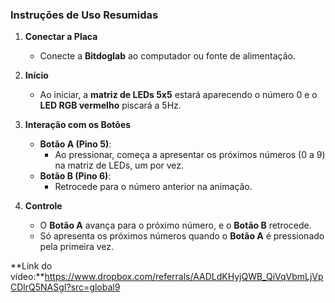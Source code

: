 ### **Instruções de Uso Resumidas**

1. **Conectar a Placa**
   - Conecte a **Bitdoglab** ao computador ou fonte de alimentação.

2. **Início**
   - Ao iniciar, a **matriz de LEDs 5x5** estará aparecendo o número 0 e o **LED RGB vermelho** piscará a 5Hz.

3. **Interação com os Botões**
   - **Botão A (Pino 5)**:  
     - Ao pressionar, começa a apresentar os próximos números (0 a 9) na matriz de LEDs, um por vez.
   - **Botão B (Pino 6)**:  
     - Retrocede para o número anterior na animação.

4. **Controle**
   - O **Botão A** avança para o próximo número, e o **Botão B** retrocede.
   - Só apresenta os próximos números quando o **Botão A** é pressionado pela primeira vez.

**Link do vídeo:**https://www.dropbox.com/referrals/AADLdKHyjQWB_QiVqVbmLjVpCDlrQ5NASgI?src=global9

